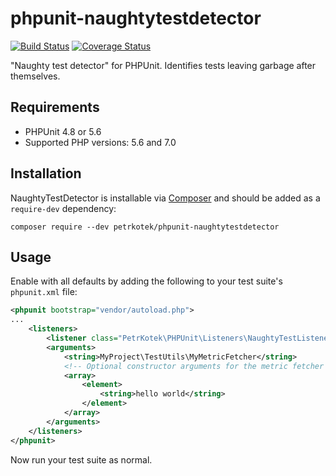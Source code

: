 # phpunit-naughtytestdetector
[![Build Status](https://travis-ci.org/petrkotek/phpunit-naughtytestdetector.svg?branch=master)](https://travis-ci.org/petrkotek/phpunit-naughtytestdetector)
[![Coverage Status](https://coveralls.io/repos/github/petrkotek/phpunit-naughtytestdetector/badge.svg?branch=master)](https://coveralls.io/github/petrkotek/phpunit-naughtytestdetector?branch=master)

"Naughty test detector" for PHPUnit. Identifies tests leaving garbage after themselves.

## Requirements

- PHPUnit 4.8 or 5.6
- Supported PHP versions: 5.6 and 7.0

## Installation

NaughtyTestDetector is installable via [Composer](http://getcomposer.org) and should be added as a `require-dev` dependency:

    composer require --dev petrkotek/phpunit-naughtytestdetector

## Usage

Enable with all defaults by adding the following to your test suite's `phpunit.xml` file:

```xml
<phpunit bootstrap="vendor/autoload.php">
...
    <listeners>
        <listener class="PetrKotek\PHPUnit\Listeners\NaughtyTestListener" />
        <arguments>
            <string>MyProject\TestUtils\MyMetricFetcher</string>
            <!-- Optional constructor arguments for the metric fetcher -->
            <array>
                <element>
                    <string>hello world</string>
                </element>
            </array>
        </arguments>
    </listeners>
</phpunit>
```

Now run your test suite as normal.

